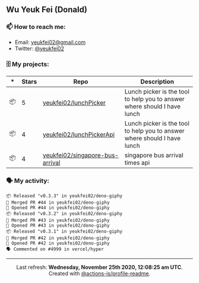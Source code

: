 ## Wu Yeuk Fei (Donald)

### 📫 How to reach me:

- Email: [yeukfei02@gmail.com](yeukfei02@gmail.com)
- Twitter: [@yeukfei02](https://twitter.com/yeukfei02)

### 🗄 My projects:

|*|Stars|Repo|Description|
|---|---|---|---|
| 📦 | 5 | [yeukfei02/lunchPicker](https://github.com/yeukfei02/lunchPicker) | Lunch picker is the tool to help you to answer where should I have lunch |
| 📦 | 4 | [yeukfei02/lunchPickerApi](https://github.com/yeukfei02/lunchPickerApi) | Lunch picker is the tool to help you to answer where should I have lunch |
| 📦 | 4 | [yeukfei02/singapore-bus-arrival](https://github.com/yeukfei02/singapore-bus-arrival) | singapore bus arrival times api |

### 🗣 My activity:

```
📦 Released "v0.3.3" in yeukfei02/deno-giphy
🎉 Merged PR #44 in yeukfei02/deno-giphy
💪 Opened PR #44 in yeukfei02/deno-giphy
📦 Released "v0.3.2" in yeukfei02/deno-giphy
🎉 Merged PR #43 in yeukfei02/deno-giphy
💪 Opened PR #43 in yeukfei02/deno-giphy
📦 Released "v0.3.1" in yeukfei02/deno-giphy
🎉 Merged PR #42 in yeukfei02/deno-giphy
💪 Opened PR #42 in yeukfei02/deno-giphy
🗣 Commented on #4999 in vercel/hyper
```

<!-- <img src="https://github-readme-stats.vercel.app/api?username=yeukfei02&show_icons=true&count_private=true&theme=radical" />

<img src="https://github-readme-stats.vercel.app/api/top-langs/?username=yeukfei02&theme=radical" /> -->

---

<p align="center">Last refresh: <b>Wednesday, November 25th 2020, 12:08:25 am UTC</b>. Created with <a href=https://github.com/marketplace/actions/profile-readme>@actions-js/profile-readme</a>.</p>
